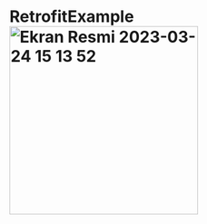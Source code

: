 # RetrofitExample<img width="332" alt="Ekran Resmi 2023-03-24 15 13 52" src="https://user-images.githubusercontent.com/61374255/227518549-13315495-eb7f-4ccf-b1e5-61e57b2595bc.png">



